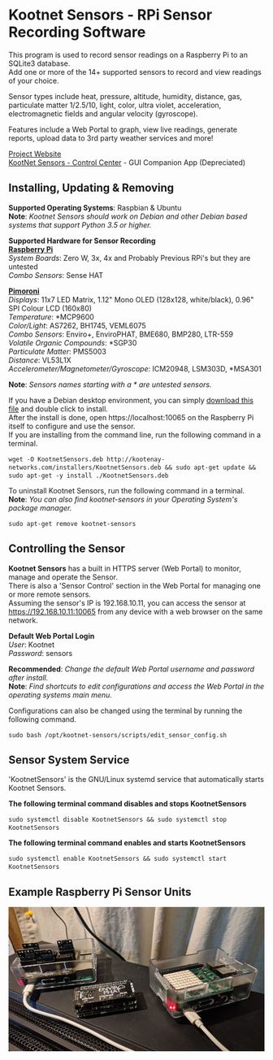 # Kootnet Sensors - RPi Sensor Recording Software
This program is used to record sensor readings on a Raspberry Pi to an SQLite3 database.  
Add one or more of the 14+ supported sensors to record and view readings of your choice.  

Sensor types include heat, pressure, altitude, humidity, distance, gas, particulate matter 1/2.5/10, light, 
color, ultra violet, acceleration, electromagnetic fields and angular velocity (gyroscope).

Features include a Web Portal to graph, view live readings, generate reports, upload data to 3rd party weather services and more!  

[Project Website](http://kootenay-networks.com/?page_id=170)  
[KootNet Sensors - Control Center](https://github.com/chad-ermacora/sensor-control-center) - GUI Companion App (Depreciated)

Installing, Updating & Removing
-------------------------
**Supported Operating Systems**: Raspbian & Ubuntu  
**Note**: *Kootnet Sensors should work on Debian and other Debian based systems that support Python 3.5 or higher.* 

**Supported Hardware for Sensor Recording**  
**[Raspberry Pi](https://www.raspberrypi.org/products/)**  
*System Boards*: Zero W, 3x, 4x and Probably Previous RPi's but they are untested  
*Combo Sensors*: Sense HAT

**[Pimoroni](https://shop.pimoroni.com/)**  
*Displays*: 11x7 LED Matrix, 1.12" Mono OLED (128x128, white/black), 0.96" SPI Colour LCD (160x80)  
*Temperature*: *MCP9600  
*Color/Light*: AS7262, BH1745, VEML6075  
*Combo Sensors*: Enviro+, EnviroPHAT, BME680, BMP280, LTR-559  
*Volatile Organic Compounds*: *SGP30  
*Particulate Matter*: PMS5003  
*Distance*: VL53L1X  
*Accelerometer/Magnetometer/Gyroscope*: ICM20948, LSM303D, *MSA301

**Note**: *Sensors names starting with a * are untested sensors.*

If you have a Debian desktop environment, you can simply 
[download this file](http://kootenay-networks.com/installers/KootnetSensors.deb) and double click to install.  
After the install is done, open https://localhost:10065 on the Raspberry Pi itself to configure and use the sensor.  
If you are installing from the command line, run the following command in a terminal.  

```
wget -O KootnetSensors.deb http://kootenay-networks.com/installers/KootnetSensors.deb && sudo apt-get update && sudo apt-get -y install ./KootnetSensors.deb
```

To uninstall Kootnet Sensors, run the following command in a terminal.  
**Note**: *You can also find kootnet-sensors in your Operating System's package manager.*
```
sudo apt-get remove kootnet-sensors
```

Controlling the Sensor
-------------------------

**Kootnet Sensors** has a built in HTTPS server (Web Portal) to monitor, manage and operate the Sensor.  
There is also a 'Sensor Control' section in the Web Portal for managing one or more remote sensors.  
Assuming the sensor's IP is 192.168.10.11, you can access the sensor at https://192.168.10.11:10065 
from any device with a web browser on the same network. 

**Default Web Portal Login**  
*User*: Kootnet  
*Password*: sensors

**Recommended**: *Change the default Web Portal username and password after install.*  
**Note**: *Find shortcuts to edit configurations and access the Web Portal in the operating systems main menu.*  

Configurations can also be changed using the terminal by running the following command.
```
sudo bash /opt/kootnet-sensors/scripts/edit_sensor_config.sh
```

Sensor System Service
----------

'KootnetSensors' is the GNU/Linux systemd service that automatically starts Kootnet Sensors. 

**The following terminal command disables and stops KootnetSensors**
```
sudo systemctl disable KootnetSensors && sudo systemctl stop KootnetSensors
```
**The following terminal command enables and starts KootnetSensors**
```
sudo systemctl enable KootnetSensors && sudo systemctl start KootnetSensors
```
Example Raspberry Pi Sensor Units
---------------------
![KootNet Sensors - Raspberry Pi Sensors](extras/SensorHardware.jpg "Raspberry Pi Sensors")
